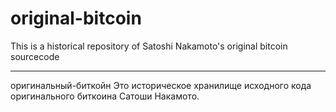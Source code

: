 original-bitcoin
================

This is a historical repository of Satoshi Nakamoto's original bitcoin sourcecode

---

оригинальный-биткойн
Это историческое хранилище исходного кода оригинального биткоина Сатоши Накамото.
